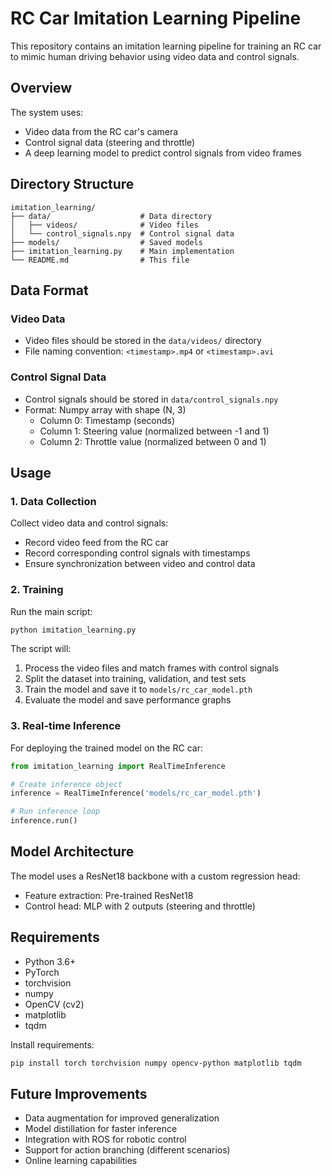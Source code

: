 # RC Car Imitation Learning Pipeline

This repository contains an imitation learning pipeline for training an RC car to mimic human driving behavior using video data and control signals.

## Overview

The system uses:
- Video data from the RC car's camera
- Control signal data (steering and throttle)
- A deep learning model to predict control signals from video frames

## Directory Structure

```
imitation_learning/
├── data/                    # Data directory
│   ├── videos/              # Video files
│   └── control_signals.npy  # Control signal data
├── models/                  # Saved models
├── imitation_learning.py    # Main implementation
└── README.md                # This file
```

## Data Format

### Video Data
- Video files should be stored in the `data/videos/` directory
- File naming convention: `<timestamp>.mp4` or `<timestamp>.avi`

### Control Signal Data
- Control signals should be stored in `data/control_signals.npy`
- Format: Numpy array with shape (N, 3)
  - Column 0: Timestamp (seconds)
  - Column 1: Steering value (normalized between -1 and 1)
  - Column 2: Throttle value (normalized between 0 and 1)

## Usage

### 1. Data Collection

Collect video data and control signals:
- Record video feed from the RC car
- Record corresponding control signals with timestamps
- Ensure synchronization between video and control data

### 2. Training

Run the main script:

```bash
python imitation_learning.py
```

The script will:
1. Process the video files and match frames with control signals
2. Split the dataset into training, validation, and test sets
3. Train the model and save it to `models/rc_car_model.pth`
4. Evaluate the model and save performance graphs

### 3. Real-time Inference

For deploying the trained model on the RC car:

```python
from imitation_learning import RealTimeInference

# Create inference object
inference = RealTimeInference('models/rc_car_model.pth')

# Run inference loop
inference.run()
```

## Model Architecture

The model uses a ResNet18 backbone with a custom regression head:
- Feature extraction: Pre-trained ResNet18
- Control head: MLP with 2 outputs (steering and throttle)

## Requirements

- Python 3.6+
- PyTorch
- torchvision
- numpy
- OpenCV (cv2)
- matplotlib
- tqdm

Install requirements:

```bash
pip install torch torchvision numpy opencv-python matplotlib tqdm
```

## Future Improvements

- Data augmentation for improved generalization
- Model distillation for faster inference
- Integration with ROS for robotic control
- Support for action branching (different scenarios)
- Online learning capabilities